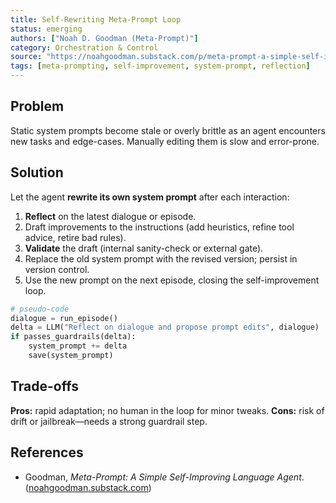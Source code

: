 ```yaml
---
title: Self-Rewriting Meta-Prompt Loop
status: emerging
authors: ["Noah D. Goodman (Meta-Prompt)"]
category: Orchestration & Control
source: "https://noahgoodman.substack.com/p/meta-prompt-a-simple-self-improving"
tags: [meta-prompting, self-improvement, system-prompt, reflection]
---
```


## Problem
Static system prompts become stale or overly brittle as an agent encounters new tasks and edge-cases. Manually editing them is slow and error-prone.

## Solution
Let the agent **rewrite its own system prompt** after each interaction:

1. **Reflect** on the latest dialogue or episode.  
2. Draft improvements to the instructions (add heuristics, refine tool advice, retire bad rules).  
3. **Validate** the draft (internal sanity-check or external gate).  
4. Replace the old system prompt with the revised version; persist in version control.  
5. Use the new prompt on the next episode, closing the self-improvement loop.

```python
# pseudo-code
dialogue = run_episode()
delta = LLM("Reflect on dialogue and propose prompt edits", dialogue)
if passes_guardrails(delta):
    system_prompt += delta
    save(system_prompt)
```

## Trade-offs

**Pros:** rapid adaptation; no human in the loop for minor tweaks.
**Cons:** risk of drift or jailbreak—needs a strong guardrail step.

## References

* Goodman, *Meta-Prompt: A Simple Self-Improving Language Agent*. ([noahgoodman.substack.com](https://noahgoodman.substack.com/p/meta-prompt-a-simple-self-improving))